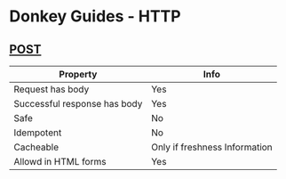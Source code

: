 # Donkey Guides - HTTP

## [POST](https://developer.mozilla.org/en-US/docs/Web/HTTP/Methods/POST)

Property                     | Info 
---------------------------- | -------------
Request has body             | Yes
Successful response has body | Yes
Safe                         | No
Idempotent                   | No
Cacheable                    | Only if freshness Information
Allowd in HTML forms         | Yes
